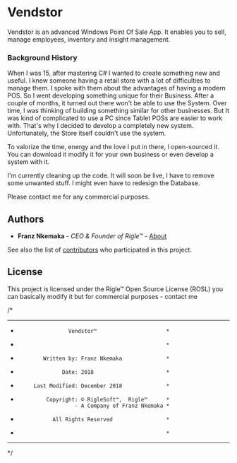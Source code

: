 # Vendstor

Vendstor is an advanced Windows Point Of Sale App. It enables you to sell, manage employees, inventory and insight management. 

### Background History

When I was 15, after mastering C# I wanted to create something new and useful. I knew someone having a retail store with a lot of difficulties to manage them. I spoke with them about the advantages of having a modern POS. So I went developing something unique for their Business.
After a couple of months, it turned out there won't be able to use the System. Over time, I was thinking of building something similar for other businesses. But It was kind of complicated to use a PC since Tablet POSs are easier to work with. That's why I decided to develop a completely new system. Unfortunately, the Store itself couldn't use the system. 

To valorize the time, energy and the love I put in there, I open-sourced it. You can download it modify it for your own business or even develop a system with it. 

I'm currently cleaning up the code. It will soon be live, I have to remove some unwanted stuff. I might even have to redesign the Database.

Please contact me for any commercial purposes. 

## Authors

* **Franz Nkemaka** - *CEO & Founder of Rigle™* - [About](http://franznkemaka.com)

See also the list of [contributors](https://github.com/your/project/contributors) who participated in this project.

## License

This project is licensed under the Rigle™ Open Source License  (ROSL) you can basically modify it but for commercial purposes - contact me 

/* 
 * ***************************************************
 *                     Vendstor™                      *
 *                                                    *
 *             Written by: Franz Nkemaka              *
 *                   Date: 2018                       *
 *          Last Modified: December 2018              *
 *              Copyright: © RigleSoft™,  Rigle™      *
                         - A Company of Franz Nkemaka *
 *			      All Rights Reserved                 *
 *                                                    *
 * ***************************************************
 */
